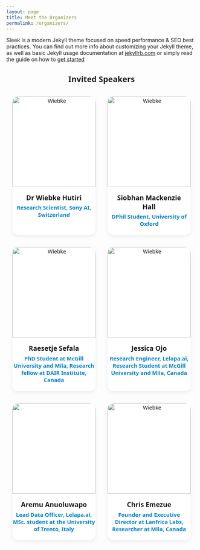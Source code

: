 ```yaml
---
layout: page
title: Meet the Organizers
permalink: /organizers/
---
```


Sleek is a modern Jekyll theme focused on speed performance & SEO best practices. You can find out more info about customizing your Jekyll theme, as well as basic Jekyll usage documentation at [jekyllrb.com](http://jekyllrb.com/) or simply read the guide on how to [get started](/getting-started)

<!-- =====  Speaker section  ===== -->
<style>
/* --- layout --- */
.speaker-section { text-align: center; font-family: system-ui, sans-serif; }
.speaker-grid    { display: flex; flex-wrap: wrap; gap: 2rem; justify-content: center; margin-top: 2rem; }

/* --- individual card --- */
.speaker-card {
  background: #fff;
  width: 220px;                /* tweak width as needed */
  border-radius: 1rem;
  box-shadow: 0 4px 12px rgba(0,0,0,.07);
  transition: transform .2s ease, box-shadow .2s ease;
}
.speaker-card:hover {          /* optional little hover lift */
  transform: translateY(-4px);
  box-shadow: 0 8px 16px rgba(0,0,0,.10);
}

/* --- card contents --- */
.speaker-card img {
  width: 100%;
  height: 240px;               /* keep faces equally tall */
  object-fit: cover;
  border-top-left-radius: 1rem;
  border-top-right-radius: 1rem;
}

.speaker-name  { font-weight: 700; font-size: 1.1rem; margin: 1rem .75rem .35rem; }
.speaker-affil { color: #0081cb; font-weight: 600; font-size: .9rem; margin-bottom: 1.25rem; }
</style>

<div class="speaker-section">
  <h2>Invited Speakers</h2>

  <div class="speaker-grid">

<!-- Org 1 -->
<div class="speaker-card">
    <img src="{{ site.url }}{{ site.baseurl }}/assets/img/organizer/wiebke.jpg" alt="Wiebke" />
    <div class="speaker-name">Dr Wiebke Hutiri</div>
    <div class="speaker-affil">Research Scientist, Sony AI, Switzerland</div>
</div>

<!-- Org 2 -->
<div class="speaker-card">
    <img src="{{ site.url }}{{ site.baseurl }}/assets/img/organizer/SMHall.jpg" alt="Wiebke" />
    <div class="speaker-name">Siobhan Mackenzie Hall</div>
    <div class="speaker-affil">DPhil Student, University of Oxford</div>
</div>

<!-- Org 3 -->
<div class="speaker-card">
    <img src="{{ site.url }}{{ site.baseurl }}/assets/img/organizer/SMHall.jpg" alt="Wiebke" />
    <div class="speaker-name">Raesetje Sefala</div>
    <div class="speaker-affil">PhD Student at McGill University and Mila, Research fellow at DAIR Institute, Canada</div>
</div>


<!-- Org 4 -->
<div class="speaker-card">
    <img src="{{ site.url }}{{ site.baseurl }}/assets/img/organizer/jess.jpeg" alt="Wiebke" />
    <div class="speaker-name">Jessica Ojo</div>
    <div class="speaker-affil">Research Engineer, Lelapa.ai, Research Student at McGill University and Mila, Canada</div>
</div>

<!-- Org 5 -->
<div class="speaker-card">
    <img src="{{ site.url }}{{ site.baseurl }}/assets/img/organizer/aremu.jpg alt="Wiebke" />
    <div class="speaker-name">Aremu Anuoluwapo</div>
    <div class="speaker-affil">Lead Data Officer, Lelapa.ai, MSc. student at the University of Trento, Italy</div>
</div>

<!-- Org 6 -->
<div class="speaker-card">
    <img src="{{ site.url }}{{ site.baseurl }}/assets/img/organizer/chris emezue.jpg" alt="Wiebke" />
    <div class="speaker-name">Chris Emezue</div>
    <div class="speaker-affil">Founder and Executive Director at Lanfrica Labs, Researcher at Mila, Canada</div>
</div>


</div>
</div>
</div>
